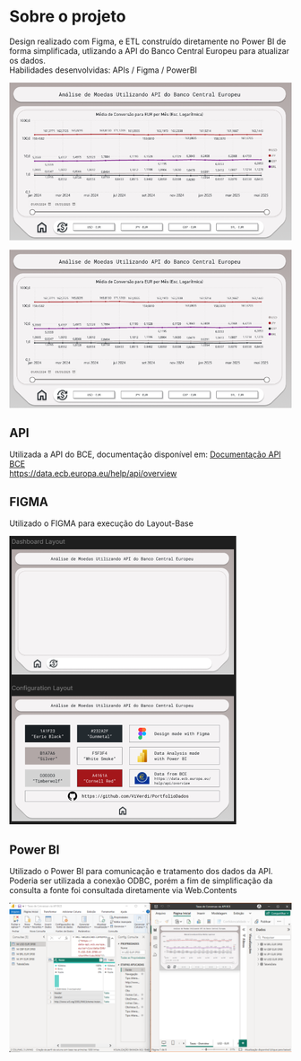 # Sobre o projeto


Design realizado com Figma, e ETL construído diretamente no Power BI de forma simplificada, utlizando a API do Banco Central Europeu para atualizar os dados.  
Habilidades desenvolvidas: APIs / Figma / PowerBI


![Dashboard Sample](https://raw.githubusercontent.com/ViVerdi/PortfolioDados/14d71a0d22b569d5d1124eb8eeb0d5cb9641e445/Taxas%20de%20Conversao%20via%20API%20BCE/Dashboard%20Sample.png)

![Dashboard Sample](assets/dashboard_sample.png)


## API


Utilizada a API do BCE, documentação disponível em:
[Documentação API BCE](https://data.ecb.europa.eu/help/api/overview)  
https://data.ecb.europa.eu/help/api/overview


## FIGMA


Utilizado o FIGMA para execução do Layout-Base  


![Layout da interface no Figma](assets/figma_layout.png)


## Power BI  


Utilizado o Power BI para comunicação e tratamento dos dados da API.  
Poderia ser utilizada a conexão ODBC, porém a fim de simplificação da consulta a fonte foi consultada diretamente via Web.Contents  


![Layout Power BI](assets/powerBI_layout.png)
